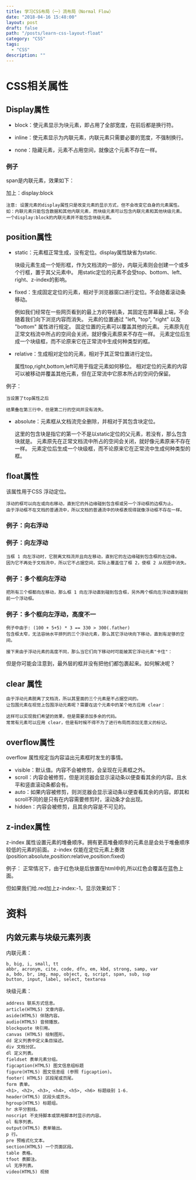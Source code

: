 ```yaml
---
title: 学习CSS布局（一）流布局（Normal Flow）
date: "2018-04-16 15:48:00"
layout: post
draft: false
path: "/posts/learn-css-layout-float"
category: "CSS"
tags:
  - "CSS"
description: ""
---
```


# CSS相关属性

## Display属性

* block：使元素显示为块元素，即占用了全部宽度，在前后都是换行符。

* inline：使元素显示为内联元素，内联元素只需要必要的宽度，不强制换行。

* none：隐藏元素，元素不占用空间，就像这个元素不存在一样。

### 例子

span是内联元素，效果如下：

<script src="//jsrun.net/rUZKp/embed/result,html/light/"></script>

加上：display:block

<script async src="//jsrun.net/mUZKp/embed/result,html,css/light/"></script>

    注意: 设置元素的display属性只是改变元素的显示方式，但不会改变它自身的元素属性。
    如：内联元素只能包含数据和其他内联元素，而块级元素可以包含内联元素和其他块级元素。
    一个display:block的内联元素并不能包含块级元素。

## position属性

* static：元素框正常生成，没有定位。display属性缺省为static. 

    块级元素生成一个矩形框，作为文档流的一部分，内联元素则会创建一个或多个行框，置于其父元素中。
    用static定位的元素不会受top、bottom、left、right、z-index的影响。

* fixed：生成固定定位的元素，相对于浏览器窗口进行定位。不会随着滚动条移动。

    例如我们经常在一些网页看到的最上方的导航条，其固定在屏幕最上端，不会随着我们向下浏览内容而消失。
    元素的位置通过 "left, "top", "right" 以及 "bottom" 属性进行规定。 
    固定位置的元素可以覆盖其他的元素。 
    元素原先在正常文档流中所占的空间会关闭，就好像元素原来不存在一样。
    元素定位后生成一个块级框，而不论原来它在正常流中生成何种类型的框。

* relative：生成相对定位的元素，相对于其正常位置进行定位。 

    属性top,right,bottom,left可用于指定元素如何移位。
    相对定位的元素的内容可以被移动并覆盖其他元素，但在正常流中它原本所占的空间仍保留。

例子：

<script async src="//jsrun.net/RUZKp/embed/result,html,css/light/"></script>

    当设置了top属性之后

<script async src="//jsrun.net/MUZKp/embed/result,html,css/light/"></script>

    结果叠在第三行中，但是第二行的空间并没有消失。

* absolute：元素框从文档流完全删除，并相对于其包含块定位。

    这里的包含块是指它的第一个不是以static定位的父元素，若没有，那么包含块就是<html>。
    元素原先在正常文档流中所占的空间会关闭，就好像元素原来不存在一样。
    元素定位后生成一个块级框，而不论原来它在正常流中生成何种类型的框。

## float属性

该属性用于CSS 浮动定位。

    浮动的框可以向左或向右移动，直到它的外边缘碰到包含框或另一个浮动框的边框为止。
    由于浮动框不在文档的普通流中，所以文档的普通流中的块框表现得就像浮动框不存在一样。

### 例子：向右浮动
<script async src="//jsrun.net/k9ZKp/embed/result,html,css/light/"></script>

### 例子：向左浮动
<script async src="//jsrun.net/Y9ZKp/embed/result,html,css/light/"></script>

    当框 1 向左浮动时，它脱离文档流并且向左移动，直到它的左边缘碰到包含框的左边缘。
    因为它不再处于文档流中，所以它不占据空间，实际上覆盖住了框 2，使框 2 从视图中消失。

### 例子：多个框向左浮动
<script async src="//jsrun.net/i9ZKp/embed/result,html,css/light/"></script>

    把所有三个框都向左移动，那么框 1 向左浮动直到碰到包含框，另外两个框向左浮动直到碰到前一个浮动框。

### 例子：多个框向左浮动，高度不一
<script async src="//jsrun.net/q9ZKp/embed/result,html,css/light/"></script>

    例子中由于: (100 + 5+5) * 3 == 330 > 300(.father)
    包含框太窄，无法容纳水平排列的三个浮动元素，那么其它浮动块向下移动，直到有足够的空间。
    
    接下来由于浮动元素的高度不同，那么当它们向下移动时可能被其它浮动元素"卡住"：

但是你可能会注意到，最外层的框并没有把他们都包裹起来。如何解决呢？

## clear 属性

    由于浮动元素脱离了文档流，所以其里面的三个元素是不占据空间的。
    让包围元素在视觉上包围浮动元素呢？需要在这个元素中的某个地方应用 clear：

<script async src="//jsrun.net/89ZKp/embed/result,html,css/light/"></script>

    这样可以实现我们希望的效果，但是需要添加多余的代码。
    常常有元素可以应用 clear，但是有时候不得不为了进行布局而添加无意义的标记。

## overflow属性

overflow 属性规定当内容溢出元素框时发生的事情。

* visible：默认值。内容不会被修剪，会呈现在元素框之外。
* scroll：内容会被修剪，但是浏览器会显示滚动条以便查看其余的内容。且水平和竖直滚动条都会有。
* auto：如果内容被修剪，则浏览器会显示滚动条以便查看其余的内容。即其和scroll不同的是只有在内容需要修剪时，滚动条才会出现。
* hidden：内容会被修剪，且其余内容是不可见的。

## z-index属性

z-index 属性设置元素的堆叠顺序。拥有更高堆叠顺序的元素总是会处于堆叠顺序较低的元素的前面。 
z-index 仅能在定位元素上奏效(position:absolute,position:relative,position:fixed) 

例子：
正常情况下，由于红色块是后放置在html中的,所以红色会覆盖在蓝色上面。

<script async src="//jsrun.net/GeZKp/embed/result,css,html/light/"></script>

但如果我们给.red加上z-index:-1，显示效果如下：

<script async src="//jsrun.net/HeZKp/embed/result,css,html/light/"></script>


# 资料

## 内敛元素与块级元素列表

内联元素： 
```
b, big, i, small, tt 
abbr, acronym, cite, code, dfn, em, kbd, strong, samp, var 
a, bdo, br, img, map, object, q, script, span, sub, sup 
button, input, label, select, textarea 
```

块级元素：
```
address 联系方式信息。 
article(HTML5) 文章内容。 
aside(HTML5) 伴随内容。 
audio(HTML5) 音频播放。 
blockquote 块引用。 
canvas (HTML5) 绘制图形。 
dd 定义列表中定义条目描述。 
div 文档分区。 
dl 定义列表。 
fieldset 表单元素分组。 
figcaption(HTML5) 图文信息组标题 
figure(HTML5) 图文信息组 (参照 figcaption)。 
footer( HTML5) 区段尾或页尾。 
form 表单。 
<h1>, <h2>, <h3>, <h4>, <h5>, <h6> 标题级别 1-6. 
header(HTML5) 区段头或页头。 
hgroup(HTML5) 标题组。 
hr 水平分割线。 
noscript 不支持脚本或禁用脚本时显示的内容。 
ol 有序列表。 
output(HTML5) 表单输出。 
p 行。 
pre 预格式化文本。 
section(HTML5) 一个页面区段。 
table 表格。 
tfoot 表脚注。 
ul 无序列表。 
video(HTML5) 视频
```